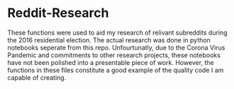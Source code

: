 # Reddit-Research

These functions were used to aid my research of relivant subreddits during the 2016 residential election. 
The actual research was done in python notebooks seperate from this repo. Unfourtunatly, due to the Corona Virus Pandemic
and commitments to other research projects, these notebooks have not been polished into a presentable piece of work. 
However, the functions in these files constitute a good example of the quality code I am capable of creating.
